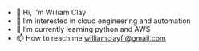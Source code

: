 - 👋 Hi, I’m William Clay
- 👀 I’m interested in cloud engineering and automation
- 🌱 I’m currently learning python and AWS
- 📫 How to reach me williamclayfl@gmail.com

<!---
Williamclayfl/Williamclayfl is a ✨ special ✨ repository because its `README.md` (this file) appears on your GitHub profile.
You can click the Preview link to take a look at your changes.
--->
